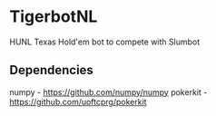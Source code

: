 # TigerbotNL
HUNL Texas Hold'em bot to compete with Slumbot

## Dependencies
numpy - https://github.com/numpy/numpy
pokerkit - https://github.com/uoftcprg/pokerkit
